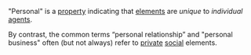 "Personal" is a [property](https://github.com/gcassel/Modular-Organization-Terminology/blob/master/terms/property.md) indicating that [elements](https://github.com/gcassel/Modular-Organization-Terminology/blob/master/terms/element.md) are *unique* to *individual* [agents](https://github.com/gcassel/Modular-Organization-Terminology/blob/master/terms/agent.md). 

By contrast, the common terms “personal relationship” and "personal business" often (but not always) refer to [private](https://github.com/gcassel/Modular-Organization-Terminology/blob/master/terms/private.md) [social](https://github.com/gcassel/Modular-Organization-Terminology/blob/master/terms/social.md) elements.
